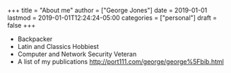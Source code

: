 +++
title = "About me"
author = ["George Jones"]
date = 2019-01-01
lastmod = 2019-01-01T12:24:24-05:00
categories = ["personal"]
draft = false
+++

-   Backpacker
-   Latin and Classics Hobbiest
-   Computer and Network Security Veteran
-   A list of my publications <http://port111.com/george/george%5Fbib.html>
